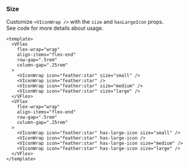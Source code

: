 ### Size

Customize `<VIconWrap />` with the `size` and `hasLargeIcon` props.  
See code for more details about usage.

<!--code-->

```vue
<template>
  <VFlex
    flex-wrap="wrap"
    align-items="flex-end"
    row-gap=".5rem"
    column-gap=".25rem"
  >
    <VIconWrap icon="feather:star" size="small" />
    <VIconWrap icon="feather:star" />
    <VIconWrap icon="feather:star" size="medium" />
    <VIconWrap icon="feather:star" size="large" />
  </VFlex>
  <VFlex
    flex-wrap="wrap"
    align-items="flex-end"
    row-gap=".5rem"
    column-gap=".25rem"
  >
    <VIconWrap icon="feather:star" has-large-icon size="small" />
    <VIconWrap icon="feather:star" has-large-icon />
    <VIconWrap icon="feather:star" has-large-icon size="medium" />
    <VIconWrap icon="feather:star" has-large-icon size="large" />
  </VFlex>
</template>
```

<!--/code-->

<!--example-->

<div>
  <VFlex
  flex-wrap="wrap"
  align-items="flex-end"
  row-gap=".5rem"
  column-gap=".25rem"
>
    <VIconWrap icon="feather:star" size="small" />
    <VIconWrap icon="feather:star" />
    <VIconWrap icon="feather:star" size="medium" />
    <VIconWrap icon="feather:star" size="large" />
  </VFlex>
  <VFlex
  flex-wrap="wrap"
  align-items="flex-end"
  row-gap=".5rem"
  column-gap=".25rem"
>
    <VIconWrap icon="feather:star" has-large-icon size="small" />
    <VIconWrap icon="feather:star" has-large-icon />
    <VIconWrap icon="feather:star" has-large-icon size="medium" />
    <VIconWrap icon="feather:star" has-large-icon size="large" />
  </VFlex>
</div>

<!--/example-->
